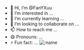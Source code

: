 - 👋 Hi, I’m @FanYXuu
- 👀 I’m interested in ...
- 🌱 I’m currently learning ...
- 💞️ I’m looking to collaborate on ...
- 📫 How to reach me ...
- 😄 Pronouns: ...
- ⚡ Fun fact: ...
![:name](https://count.getloli.com/@:name)
<!---
FanYXuu/FanYXuu is a ✨ special ✨ repository because its `README.md` (this file) appears on your GitHub profile.
You can click the Preview link to take a look at your changes.
--->
